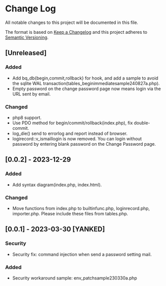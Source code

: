 # Change Log
All notable changes to this project will be documented in this file.

The format is based on [Keep a Changelog](http://keepachangelog.com/)
and this project adheres to [Semantic Versioning](http://semver.org/).

## [Unreleased]
### Added
- Add bq_db{begin,commit,rollback} for hook, and add a sample to avoid the sqlite WAL transaction(tables_beginimmediatesample240827a.php).
- Empty password on the change password page now means login via the URL sent by email.
### Changed
- php8 support.
- Use PDO method for begin/commit/rollback(index.php), fix double-commit.
- log_die() send to errorlog and report instead of browser.
- logirecord::v_ismaillogin is now removed. You can login without password by entering blank password on the Change Password page.

## [0.0.2] - 2023-12-29
### Added
- Add syntax diagram(index.php, index.html).
### Changed
- Move functions from index.php to builtinfunc.php, loginrecord.php, importer.php. Please include these files from tables.php.

## [0.0.1] - 2023-03-30 [YANKED]
### Security
- Security fix: command injection when send a password setting mail.
### Added
- Security workaround sample: env_patchsample230330a.php
